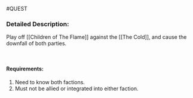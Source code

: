 #QUEST 

### Detailed Description:
Play off [[Children of The Flame]] against the [[The Cold]], and cause the downfall of both parties.

 
#### Requirements:
1. Need to know both factions. 
2. Must not be allied or integrated into either faction. 
 
